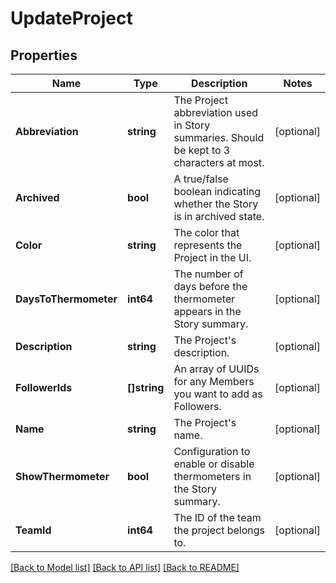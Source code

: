 # UpdateProject

## Properties

Name | Type | Description | Notes
------------ | ------------- | ------------- | -------------
**Abbreviation** | **string** | The Project abbreviation used in Story summaries. Should be kept to 3 characters at most. | [optional] 
**Archived** | **bool** | A true/false boolean indicating whether the Story is in archived state. | [optional] 
**Color** | **string** | The color that represents the Project in the UI. | [optional] 
**DaysToThermometer** | **int64** | The number of days before the thermometer appears in the Story summary. | [optional] 
**Description** | **string** | The Project&#39;s description. | [optional] 
**FollowerIds** | **[]string** | An array of UUIDs for any Members you want to add as Followers. | [optional] 
**Name** | **string** | The Project&#39;s name. | [optional] 
**ShowThermometer** | **bool** | Configuration to enable or disable thermometers in the Story summary. | [optional] 
**TeamId** | **int64** | The ID of the team the project belongs to. | [optional] 

[[Back to Model list]](../README.md#documentation-for-models) [[Back to API list]](../README.md#documentation-for-api-endpoints) [[Back to README]](../README.md)


